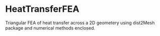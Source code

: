 # HeatTransferFEA
 
Triangular FEA of heat transfer across a 2D geometery using dist2Mesh package and numerical methods enclosed. 